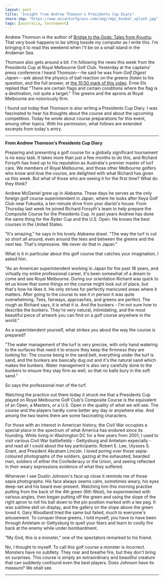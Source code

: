```yaml
---
layout: post
title: "Insight from Andrew Thomson's Presidents Cup Diary"
share-img: "https://www.asianturfgrass.com/img/rmgc_bunker_splash.jpg"
tags: [australia, tournament]
---
```


Andrew Thomson is the author of [Bridge to the Gods: Tales from Kyushu](http://www.ryanpub.com.au/bridgetothegods.htm). That very book happens to be sitting beside my computer as I write this. I'm bringing it to read this weekend when I'll be on a small island in the Andaman Sea. 

Thomson also gets around a bit. I'm following the news this week from the Presidents Cup at Royal Melbourne Golf Club. Yesterday at the captains' press conference I heard Thomson---he said he was from *Golf Digest Japan*---ask about the physics of ball reaction on the greens (listen to his question, and the full answer, at [the 10:50 mark of this video](https://twitter.com/PGATOUR/status/1204145088860844032?s=20). Ernie Els replied that "There are certain flags and certain conditions where the flag is a destination, not quite a target." The greens and the aprons at Royal Melbourne are notoriously firm.

I found out today that Thomson is also writing a Presidents Cup Diary. I was fascinated to hear his thoughts about the course and about the upcoming competition. Today he wrote about course preparations for this event, among other topics. With his permission, what follows are extended excerpts from today's entry.

---

**From Andrew Thomson's Presidents Cup Diary**

Preparing and presenting a golf course for a globally significant tournament is no easy task. It takes more than just a few months to do this, and Richard Forsyth has lived up to his reputation as Australia's premier master of turf care. We members of Royal Melbourne, and those other Melbourne golfers who know and love the course, are delighted with what Richard has given us this week. But what of those who are seeing it for the first time? What do they think?

Andrew McDaniel grew up in Alabama. These days he serves as the only foreign golf course superintendent in Japan, where he looks after Keya Golf Club near Fukuoka, a ten-minute drive from your diarist's house. From Thursday last week he joined Richard Forsyth's team to help prepare the Composite Course for the Presidents Cup. In past years Andrew has done the same thing for the Ryder Cup and the U.S. Open. He knows the best courses in the United States.

"It's amazing," he says in his lovely Alabama drawl. "The way the turf is cut so short all around, even around the tees and between the greens and the next tee. That's impressive. We never do that in Japan."

What is it in particular about this golf course that catches your imagination, I asked him.

"As an American superintendent working in Japan for the past 18 years, and virtually my entire professional career, it's been somewhat of a dream to come and see Royal Melbourne. During our orientation Richard was quick to let us know that some things on the course might look out of place, but that's how he likes it. He only strives for perfectly manicured areas where it matters. After going to the course to see it in person it was quite overwhelming. Tees, fairways, approaches, and greens are perfect.  The rough as Richard says, it is what it is. And the bunkers - I'm not sure how to describe the bunkers. They're very natural, intimidating, and the most beautiful piece of artwork you can find on a golf course anywhere in the world."

As a superintendent yourself, what strikes you about the way the course is prepared?

"The water management of the turf is very precise, with only hand watering to the surfaces that need it to ensure they keep the firmness they are looking for. The course being in the sand belt, everything under the turf is sand, and the bunkers are basically dug out and it's the natural sand which makes the bunkers. Water management is also very carefully done to the bunkers to ensure they stay firm as well, so that no balls bury in the soft sand."

So says the professional man of the turf.

Watching the practice out there today it struck me that a Presidents Cup played on Royal Melbourne Golf Club's Composite Course is the equivalent of an Open, a Masters, or a U.S. Open in the quality of what we will see. The course and the players hardly come better any day or anywhere else. And among the two teams there are some fascinating characters.

For those with an interest in American history, the Civil War occupies a special place in the spectrum of what America has endured since its founding. While living in Washington DC for a few years from 2001, I used to visit various Civil War battlefields - Gettysburg and Antietam especially - and read all I could about the key participants: Robert E. Lee, Ulysses S. Grant, and President Abraham Lincoln. I loved poring over those sepia-coloured photographs of the soldiers, gazing at the exhausted, bearded men, soldiers of either the Confederacy or the Union, and seeing reflected in their weary expressions evidence of what they suffered.

Whenever I see Dustin Johnson's face up close it reminds me of those sepia photographs. His face always seems calm, sometimes weary, his eyes deep-set and his beard ever present. Watching him this morning practise putting from the back of the 4th green (6th West), he experimented with various angles, then began putting off the green and using the slope of the right apron to roll his ball down to the pin position marked with a tee peg. It was sublime skill on display, and the gallery on the slope above the green loved it. Gary Woodland tried the same but failed, much to everyone's amusement. To conquer these greens, I told myself, you have to have been through Antietam or Gettysburg to quell your fears and learn to coolly fire back at the enemy while under bombardment.

"My God, this is a monster," one of the spectators remarked to his friend.

No, I thought to myself. To call this golf course a monster is incorrect. Monsters have no subtlety. They roar and breathe fire, but they don't bring on surprises. This course is simply an extraordinary and beautiful creature that can suddenly confound even the best players. Does Johnson have its measure? We shall see.

---
